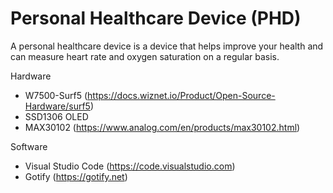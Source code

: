 # Personal Healthcare Device (PHD)

A personal healthcare device is a device that helps improve your health and can measure heart rate and oxygen saturation on a regular basis.

Hardware
   - W7500-Surf5 (https://docs.wiznet.io/Product/Open-Source-Hardware/surf5)
   - SSD1306 OLED
   - MAX30102 (https://www.analog.com/en/products/max30102.html)

Software
   - Visual Studio Code (https://code.visualstudio.com)
   - Gotify (https://gotify.net)
